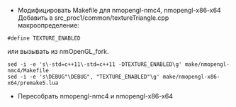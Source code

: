 * Модифицировать Makefile для nmopengl-nmc4, nmopengl-x86-x64
Добавить в src_proc1/common/textureTriangle.cpp макроопределение:
```
#define TEXTURE_ENABLED
```

или вызывать из nmOpenGL_fork.
```
sed -i -e 's\-std=c++11\-std=c++11 -DTEXTURE_ENABLED\g' make/nmopengl-nmc4/Makefile
sed -i -e 's\DEBUG"\DEBUG", "TEXTURE_ENABLED"\g' make/nmopengl-x86-x64/premake5.lua
```

* Пересобрать nmopengl-nmc4 и nmopengl-x86-x64
